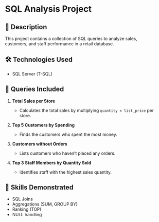 # SQL Analysis Project

## 📌 Description
This project contains a collection of SQL queries to analyze sales, customers, and staff performance in a retail database.

## 🛠️ Technologies Used
- SQL Server (T-SQL)

## 🚀 Queries Included
1. **Total Sales per Store**  
   - Calculates the total sales by multiplying `quantity × list_price` per store.

2. **Top 5 Customers by Spending**  
   - Finds the customers who spent the most money.

3. **Customers without Orders**  
   - Lists customers who haven’t placed any orders.

4. **Top 3 Staff Members by Quantity Sold**  
   - Identifies staff with the highest sales quantity.

## 🎯 Skills Demonstrated
- SQL Joins
- Aggregations (SUM, GROUP BY)
- Ranking (TOP)
- NULL handling
